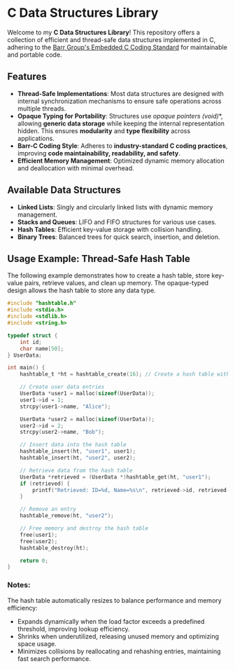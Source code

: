 # C Data Structures Library

Welcome to my **C Data Structures Library**! This repository offers a collection of efficient and thread-safe data structures implemented in C, adhering to the [Barr Group's Embedded C Coding Standard](https://barrgroup.com/embedded-systems/books/embedded-c-coding-standard) for maintainable and portable code.

## Features

- **Thread-Safe Implementations**: Most data structures are designed with internal synchronization mechanisms to ensure safe operations across multiple threads.
- **Opaque Typing for Portability**: Structures use **opaque pointers (void*)**, allowing **generic data storage** while keeping the internal representation hidden. This ensures **modularity** and **type flexibility** across applications.
- **Barr-C Coding Style**: Adheres to **industry-standard C coding practices**, improving **code maintainability, readability, and safety**.
- **Efficient Memory Management**: Optimized dynamic memory allocation and deallocation with minimal overhead.

## Available Data Structures

- **Linked Lists**: Singly and circularly linked lists with dynamic memory management.
- **Stacks and Queues**: LIFO and FIFO structures for various use cases.
- **Hash Tables**: Efficient key-value storage with collision handling.
- **Binary Trees**: Balanced trees for quick search, insertion, and deletion.

## Usage Example: Thread-Safe Hash Table

The following example demonstrates how to create a hash table, store key-value pairs, retrieve values, and clean up memory. The opaque-typed design allows the hash table to store any data type.

```c
#include "hashtable.h"
#include <stdio.h>
#include <stdlib.h>
#include <string.h>

typedef struct {
    int id;
    char name[50];
} UserData;

int main() {
    hashtable_t *ht = hashtable_create(16); // Create a hash table with 16 buckets

    // Create user data entries
    UserData *user1 = malloc(sizeof(UserData));
    user1->id = 1;
    strcpy(user1->name, "Alice");

    UserData *user2 = malloc(sizeof(UserData));
    user2->id = 2;
    strcpy(user2->name, "Bob");

    // Insert data into the hash table
    hashtable_insert(ht, "user1", user1);
    hashtable_insert(ht, "user2", user2);

    // Retrieve data from the hash table
    UserData *retrieved = (UserData *)hashtable_get(ht, "user1");
    if (retrieved) {
        printf("Retrieved: ID=%d, Name=%s\n", retrieved->id, retrieved->name);
    }

    // Remove an entry
    hashtable_remove(ht, "user2");

    // Free memory and destroy the hash table
    free(user1);
    free(user2);
    hashtable_destroy(ht);

    return 0;
}
```

### Notes:

The hash table automatically resizes to balance performance and memory efficiency: 
- Expands dynamically when the load factor exceeds a predefined threshold, improving lookup efficiency.
- Shrinks when underutilized, releasing unused memory and optimizing space usage.
- Minimizes collisions by reallocating and rehashing entries, maintaining fast search performance.

